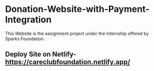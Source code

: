 # Donation-Website-with-Payment-Integration
This Website is the assignment project under the internship offered by Sparks Foundation.

## Deploy Site on Netlify-https://careclubfoundation.netlify.app/
